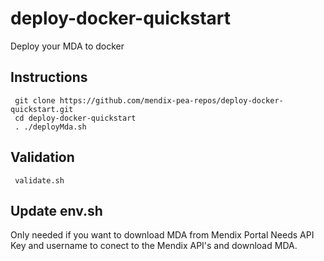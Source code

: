 # deploy-docker-quickstart
  Deploy your MDA to docker

## Instructions

     git clone https://github.com/mendix-pea-repos/deploy-docker-quickstart.git
     cd deploy-docker-quickstart
     . ./deployMda.sh

## Validation

     validate.sh


## Update env.sh 

Only needed if you want to download MDA from Mendix Portal
Needs API Key and username to conect to the Mendix API's and download MDA.



